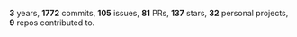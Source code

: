 **3** years, **1772** commits, **105** issues, **81** PRs, **137** stars, **32** personal projects, **9** repos contributed to.
